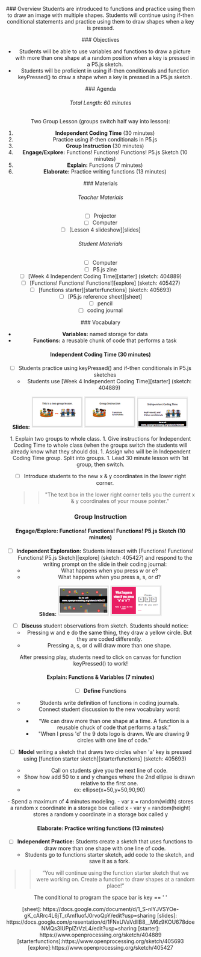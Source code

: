 <header title='Functions' subtitle='Lesson 4'/>

<notable>

<iconp src='/icons/activity.png'>### Overview</iconp>
Students are introduced to functions and practice using them to draw an image with multiple shapes. Students will continue using if-then conditional statements and practice using them to draw shapes when a key is pressed.

<iconp src='/icons/objectives.png'>### Objectives</iconp>
- Students will be able to use variables and functions to draw a picture with more than one shape at a random position when a key is pressed in a P5.js sketch.
- Students will be proficient in using if-then conditionals and function keyPressed() to draw a shape when a key is pressed in a P5.js sketch.


<iconp src='/icons/agenda.png'>### Agenda</iconp>
###### Total Length: 60 minutes
Two Group Lesson (groups switch half way into lesson):
1. **Independent Coding Time** (30 minutes)
  1. Practice using if-then conditionals in P5.js
1. **Group Instruction** (30 minutes)
  1. **Engage/Explore:** Functions! Functions! Functions! P5.js Sketch (10 minutes)
  1. **Explain:** Functions (7 minutes)
  1. **Elaborate:** Practice writing functions (13 minutes)

<note>

<iconp src='/icons/materials.png'>### Materials</iconp>

###### Teacher Materials
- [ ] Projector
- [ ] Computer
- [ ] [Lesson 4 slideshow][slides]

###### Student Materials
- [ ] Computer
- [ ] P5.js zine
- [ ] [Week 4 Independent Coding Time][starter] (sketch: 404889)
- [ ] [Functions! Functions! Functions!][explore] (sketch: 405427)
- [ ] [functions starter][starterfunctions] (sketch: 405693)
- [ ] [P5.js reference sheet][sheet]
- [ ] pencil
- [ ] coding journal

<iconp src='/icons/vocab.png'>### Vocabulary</iconp>
- **Variables:** named storage for data
- **Functions:** a reusable chunk of code that performs a task



</note>
<pagebreak/>


#### Independent Coding Time (30 minutes)
- [ ] Students practice using keyPressed() and if-then conditionals in P5.js sketches
  - Students use [Week 4 Independent Coding Time][starter] (sketch: 404889)

**Slides:** ![slides](./images/ict.png)

<note type="tip" title="Tip">
1. Explain two groups to whole class.
1. Give instructions for Independent Coding Time to whole class (when the groups switch the students will already know what they should do).
1. Assign who will be in Independent Coding Time group. Split into groups.
1. Lead 30 minute lesson with 1st group, then switch.</note>

- [ ] Introduce students to the new x & y coordinates in the lower right corner.
  >>"The text box in the lower right corner tells you the current x & y coordinates of your mouse pointer."

### Group Instruction

#### Engage/Explore: Functions! Functions! Functions! P5.js Sketch (10 minutes)
- [ ] **Independent Exploration:** Students interact with [Functions! Functions! Functions! P5.js Sketch][explore] (sketch: 405427) and respond to the writing prompt on the slide in their coding journal:
    - What happens when you press w or e?
    - What happens when you press a, s, or d?

<note>**Slides:**
![slides](./images/discuss.png)</note>

- [ ] **Discuss** student observations from sketch. Students should notice:
  - Pressing w and e do the same thing, they draw a yellow circle. But they are coded differently.
  - Pressing a, s, or d will draw more than one shape.

<note type="key" title="Important">
After pressing play, students need to click on canvas for function keyPressed() to work!
</note>


#### Explain: Functions & Variables (7 minutes)
- [ ] **Define** Functions
  - Students write definition of functions in coding journals.
  - Connect student discussion to the new vocabulary word:
    >
    - “We can draw more than one shape at a time. A function is a reusable chuck of code that performs a task.”
    - "When I press 'd' the 9 dots logo is drawn. We are drawing 9 circles with one line of code."


- [ ] **Model** writing a sketch that draws two circles when 'a' key is pressed using [function starter sketch][starterfunctions] (sketch: 405693)
  - Call on students give you the next line of code.
  - Show how add 50 to x and y changes where the 2nd ellipse is drawn relative to the first one.
  - ex: ellipse(x+50,y+50,90,90)


<note type='key' title='key'>
- Spend a maximum of 4 minutes modeling.
- var x = random(width) stores a random x coordinate in a storage box called x
- var y = random(height) stores a random y coordinate in a storage box called y
</note>

#### Elaborate: Practice writing functions (13 minutes)
- [ ] **Independent Practice:** Students create a sketch that uses functions to draw more than one shape with one line of code.
  - Students go to functions starter sketch, add code to the sketch, and save it as a fork.
>>“You will continue using the function starter sketch that we were working on. Create a function to draw shapes at a random place!”

<note type="tip" title="Tip">The conditional to program the space bar is
key == ' ' </note>


</notable>
[sheet]: https://docs.google.com/document/d/1_S-nlYJVSYOe-gK_cARrc4L6jT_rAmfIuofJ0rvoQpY/edit?usp=sharing
[slides]: https://docs.google.com/presentation/d/1FNxUVaVdllB8__M6z9KOU678doeNMQs3IUPplZrVzL4/edit?usp=sharing
[starter]: https://www.openprocessing.org/sketch/404889
[starterfunctions]:https://www.openprocessing.org/sketch/405693
[explore]:https://www.openprocessing.org/sketch/405427
